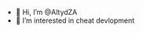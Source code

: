 - 👋 Hi, I’m @AltydZA
- 👀 I’m interested in cheat devlopment

<!---
AltydZA/AltydZA is a ✨ special ✨ repository because its `README.md` (this file) appears on your GitHub profile.
You can click the Preview link to take a look at your changes.
--->
